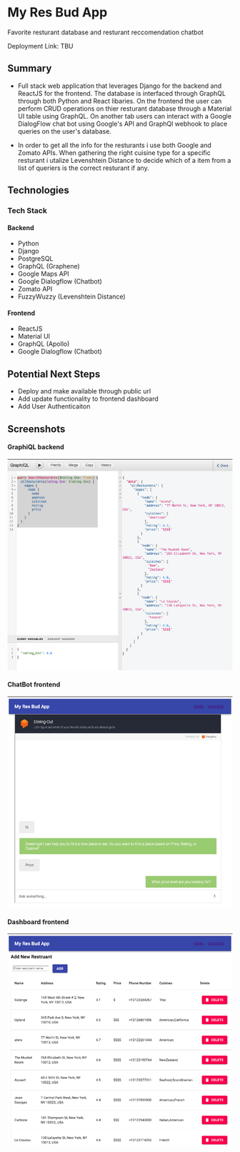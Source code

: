 # My Res Bud App

Favorite resturant database and resturant reccomendation chatbot

Deployment Link: TBU

## Summary

- Full stack web application that leverages Django for the backend and ReactJS for the frontend. The database is interfaced through GraphQL through both Python and React libaries. On the frontend the user can perform CRUD operations on thier resturant database through a Material UI table using GraphQL. On another tab users can interact with a Google DialogFlow chat bot using Google's API and GraphQl webhook to place queries on the user's database.

- In order to get all the info for the resturants i use both Google and Zomato APIs. When gathering the right cuisine type for a specific resturant i utalize Levenshtein Distance to decide which of a item from a list of queriers is the correct resturant if any.

## Technologies

### Tech Stack

#### Backend

- Python
- Django
- PostgreSQL
- GraphQL (Graphene)
- Google Maps API
- Google Dialogflow (Chatbot)
- Zomato API
- FuzzyWuzzy (Levenshtein Distance)

#### Frontend

- ReactJS
- Material UI
- GraphQL (Apollo)
- Google Dialogflow (Chatbot)

## Potential Next Steps

- Deploy and make available through public url
- Add update functionality to frontend dashboard
- Add User Authenticaiton

## Screenshots

#### GraphiQL backend 
![GQL Backend](assets/GraphiQL_BackEnd.png)

#### ChatBot frontend 
![Chatbot](assets/Chat_Bot_FrontEnd.png)

#### Dashboard frontend 
![MaterialUI Table](assets/Dashboard_FrontEnd.png)